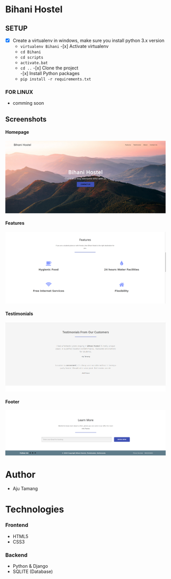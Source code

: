 # Bihani Hostel

## SETUP
   -[x] Create a virtualenv in windows, make sure you install python 3.x version
       * `virtualenv Bihani`
    -[x] Activate virtualenv
       * `cd Bihani`
       * `cd scripts`
       * `activate.bat`
       * `cd ..`
    -[x] Clone the project  
    -[x] Install Python packages
       * `pip install -r requirements.txt`         

### FOR LINUX
- comming soon

## Screenshots

#### Homepage
![alt text](./screenshots/home.png)

#### Features
![alt text](./screenshots/features.png)

#### Testimonials
![alt text](./screenshots/testimonials.png)

#### Footer
![alt text](./screenshots/footer.png)


# Author
- Aju Tamang

# Technologies
### Frontend 
- HTML5
- CSS3

### Backend
- Python & Django
- SQLITE (Database)